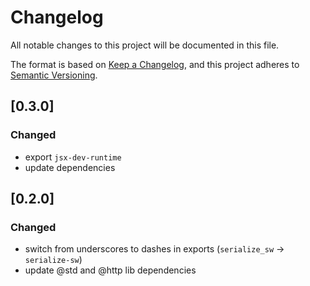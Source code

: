 # Changelog

All notable changes to this project will be documented in this file.

The format is based on [Keep a Changelog](https://keepachangelog.com/en/1.1.0/),
and this project adheres to
[Semantic Versioning](https://semver.org/spec/v2.0.0.html).

## [0.3.0]

### Changed

- export `jsx-dev-runtime`
- update dependencies

## [0.2.0]

### Changed

- switch from underscores to dashes in exports (`serialize_sw` ->
  `serialize-sw`)
- update @std and @http lib dependencies
